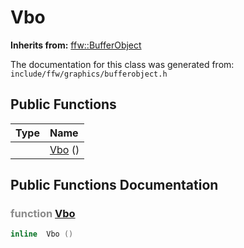 Vbo
===================================


**Inherits from:** [ffw::BufferObject](ffw_BufferObject.html)

The documentation for this class was generated from: `include/ffw/graphics/bufferobject.h`



## Public Functions

| Type | Name |
| -------: | :------- |
|   | [Vbo](#a5aa7d29) ()  |


## Public Functions Documentation

### <span style="opacity:0.5;">function</span> <a id="a5aa7d29" href="#a5aa7d29">Vbo</a>

```cpp
inline  Vbo () 
```





